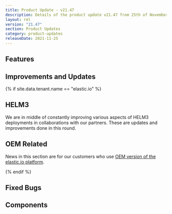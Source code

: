```yaml
---
title: Product Update - v21.47
description: Details of the product update v21.47 from 25th of November 2021.
layout: rel
version: "21.47"
section: Product Updates
category: product-updates
releaseDate: 2021-11-25
---
```



## Features


## Improvements and Updates


{% if site.data.tenant.name == "elastic.io" %}

## HELM3

We are in middle of constantly improving various aspects of HELM3 deployments in
collaborations with our partners. These are updates and improvements done in
this round.


## OEM Related

News in this section are for our customers who use
[OEM version of the elastic.io platform](https://www.elastic.io/saas-embedded-integration/).



{% endif %}

## Fixed Bugs


## Components

